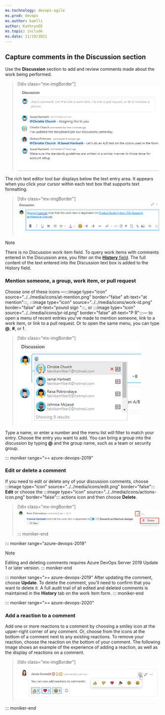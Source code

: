 ```yaml
---
ms.technology: devops-agile
ms.prod: devops
ms.author: kaelli
author: KathrynEE
ms.topic: include
ms.date: 11/19/2021
---
```



<a id="capture-comments-in-the-discussion-section" />

## Capture comments in the Discussion section 

Use the **Discussion** section to add and review comments made about the work being performed. 

> [!div class="mx-imgBorder"]  
> ![Discussion section within a work item form](../backlogs/media/discussion-section.png)   

The rich text editor tool bar displays below the text entry area. It appears when you click your cursor within each text box that supports text formatting. 

> [!div class="mx-imgBorder"]  
> ![Discussion section, New Rich Text Editor toolbar](../queries/media/share-plans/discussion-rich-text-editor-toolbar.png)  


> [!NOTE]  
> There is no Discussion work item field. To query work items with comments entered in the Discussion area, you filter on the [**History** field](../queries/history-and-auditing.md). The full content of the text entered into the Discussion text box is added to the History field. 

### Mention someone, a group, work item, or pull request 

Choose one of these icons &mdash;:::image type="icon" source="../../media/icons/at-mention.png" border="false" alt-text="at mention":::, :::image type="icon" source="../../media/icons/work-id.png" border="false" alt-text="pound sign ":::, or :::image type="icon" source="../../media/icons/pr-id.png" border="false" alt-text="P R":::&mdash; to open a menu of recent entries you've made to mention someone, link to a work item, or link to a pull request. Or to open the same menu, you can type **@**, **#**, or **!**.

> [!div class="mx-imgBorder"]  
> ![Discussion section, @mention drop-down menu](../media/discussion-at-mention.png)

Type a name, or enter a number and the menu list will filter to match your entry. Choose the entry you want to add. You can bring a group into the discussion by typing **@** and the group name, such as a team or security group. 

::: moniker range=">= azure-devops-2019" 

### Edit or delete a comment 

If you need to edit or delete any of your discussion comments, choose :::image type="icon" source="../../media/icons/edit.png" border="false"::: **Edit** or choose the :::image type="icon" source="../../media/icons/actions-icon.png" border="false"::: actions icon and then choose **Delete**. 

> [!div class="mx-imgBorder"]  
> ![Discussion section, Edit, Delete actions](../media/discussion-edit-delete.png)  
::: moniker-end

::: moniker range="azure-devops-2019"  
> [!NOTE]   
> Editing and deleting comments requires Azure DevOps Server 2019 Update 1 or later version. 
::: moniker-end

::: moniker range=">= azure-devops-2019" 
After updating the comment, choose **Update**. To delete the comment, you'll need to confirm that you want to delete it.
A full audit trail of all  edited and deleted comments is maintained in the <strong>History</strong> tab on the work item form. 
::: moniker-end

::: moniker range=">= azure-devops-2020"

### Add a reaction to a comment 

Add one or more reactions to a comment by choosing a smiley icon at the upper-right corner of any comment. Or, choose from the icons at the bottom of a comment next to any existing reactions. To remove your reaction, choose the reaction on the bottom of your comment. The following image shows an example of the experience of adding a reaction, as well as the display of reactions on a comment.

> [!div class="mx-imgBorder"]  
> ![Add reactions to a comment](../media/discussion-comments-reactions.png)  

::: moniker-end